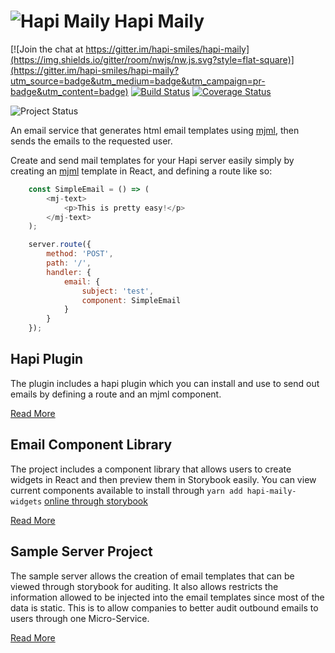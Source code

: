 # ![Hapi Maily](http://i.imgur.com/Ko5GT7a.png?1) Hapi Maily

[![Join the chat at https://gitter.im/hapi-smiles/hapi-maily](https://img.shields.io/gitter/room/nwjs/nw.js.svg?style=flat-square)](https://gitter.im/hapi-smiles/hapi-maily?utm_source=badge&utm_medium=badge&utm_campaign=pr-badge&utm_content=badge)
[![Build Status](https://img.shields.io/travis/joshferrell/hapi-maily/master.svg?style=flat-square)](https://travis-ci.org/joshferrell/hapi-maily)
[![Coverage Status](https://img.shields.io/coveralls/joshferrell/hapi-maily/master.svg?style=flat-square)](https://coveralls.io/github/joshferrell/hapi-maily?branch=master)

![Project Status](https://img.shields.io/badge/project%20status-beta-yellowgreen.svg?style=flat-square)

An email service that generates html email templates using [mjml](https://mjml.io/), then sends the
emails to the requested user.

Create and send mail templates for your Hapi server easily simply by creating an [mjml](https://mjml.io)
template in React, and defining a route like so:

```js
    const SimpleEmail = () => (
        <mj-text>
            <p>This is pretty easy!</p>
        </mj-text>
    );

    server.route({
        method: 'POST',
        path: '/',
        handler: {
            email: {
                subject: 'test',
                component: SimpleEmail
            }
        }
    });
```

## Hapi Plugin

The plugin includes a hapi plugin which you can install and use
to send out emails by defining a route and an mjml component.

[Read More](./plugin/README.md)

## Email Component Library

The project includes a component library that allows users to
create widgets in React and then preview them in Storybook easily.
You can view current components available to install through
`yarn add hapi-maily-widgets`
[online through storybook](https://joshferrell.github.io/hapi-maily/)

[Read More](./widgets/README.md)

## Sample Server Project

The sample server allows the creation of email templates that can be viewed through storybook
for auditing. It also allows restricts the information allowed to be injected into the
email templates since most of the data is static. This is to allow companies to better audit
outbound emails to users through one Micro-Service.

[Read More](./server/README.md)
